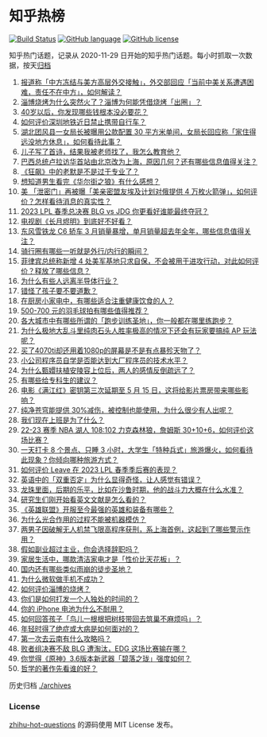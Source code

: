 # 知乎热榜
[![Build Status](https://github.com/ToWeLong/zhihu-hot-questions/workflows/CI/badge.svg)](https://github.com/ToWeLong/zhihu-hot-questions/actions)
[![GitHub language](https://img.shields.io/badge/language-golang-orange.svg)](https://golang.org/)
[![GitHub license](https://img.shields.io/github/license/ToWeLong/zhihu-hot-questions)](https://github.com/ToWeLong/zhihu-hot-questions/blob/main/LICENSE)

知乎热门话题，记录从 2020-11-29 日开始的知乎热门话题。每小时抓取一次数据，按天[归档](./archives)

<!-- BEGIN -->

1. [报道称「中方冻结与美方高层外交接触」，外交部回应「当前中美关系遭遇困难，责任不在中方」，如何解读？](https://www.zhihu.com/question/594948954)
1. [淄博烧烤为什么突然火了？淄博为何能凭借烧烤「出圈」？](https://www.zhihu.com/question/591568269)
1. [40岁以后，你发现哪些钱根本没必要花？](https://www.zhihu.com/question/593808844)
1. [如何评价深圳地铁近日禁止携带自行车？](https://www.zhihu.com/question/594840888)
1. [湖北团风县一女局长被曝用公款配置 30 平方米单间，女局长回应称「家住得远没地方休息」，如何看待此事？](https://www.zhihu.com/question/594886426)
1. [儿子写了首诗，结果我被老师找了，我怎么教育他？](https://www.zhihu.com/question/594197242)
1. [巴西总统卢拉访华首站由北京改为上海，原因几何？还有哪些信息值得关注？](https://www.zhihu.com/question/595088615)
1. [《狂飙》中的老默是不是过于专业了？](https://www.zhihu.com/question/587811842)
1. [想知道男生看完《华尔街之狼》有什么感想？](https://www.zhihu.com/question/324846916)
1. [美 「泄密门」再被曝「美亲密盟友埃及计划对俄提供 4 万枚火箭弹」，如何评价？怎样看待消息的真实性？](https://www.zhihu.com/question/594927785)
1. [2023 LPL 春季总决赛 BLG vs JDG 你更看好谁能最终夺冠？](https://www.zhihu.com/question/595024831)
1. [电视剧《长月烬明》到底好不好看？](https://www.zhihu.com/question/594432655)
1. [东风雪铁龙 C6 轿车 3 月销量暴增，单月销量超去年全年，哪些信息值得关注？](https://www.zhihu.com/question/594935739)
1. [骑行圈有哪些一听就是外行/内行的瞬间？](https://www.zhihu.com/question/594530861)
1. [菲律宾总统称新增 4 处美军基地只求自保，不会被用于进攻行动，对此如何评价？释放了哪些信息？](https://www.zhihu.com/question/594885636)
1. [为什么有些人远离半导体行业？](https://www.zhihu.com/question/531591119)
1. [错怪了孩子要不要道歉？](https://www.zhihu.com/question/593594948)
1. [在厨房小家电中，有哪些适合注重健康饮食的人？](https://www.zhihu.com/question/591071295)
1. [500-700 元的羽毛球拍有哪些值得推荐？](https://www.zhihu.com/question/593366572)
1. [各大城市中有哪些所谓的「跑步训练圣地」，你一般都在哪里练跑步？](https://www.zhihu.com/question/593013776)
1. [为什么极地大乱斗里纯肉石头人胜率极高的情况下还会有玩家要搞纯 AP 玩法呢？](https://www.zhihu.com/question/594906434)
1. [买了4070ti却还用着1080p的屏幕是不是有点暴殄天物了？](https://www.zhihu.com/question/586515197)
1. [小公司程序员自学是否能达到大厂程序员的技术水平？](https://www.zhihu.com/question/592935519)
1. [为什么甄嬛扶植安陵容上位后，两人的感情反倒疏远了？](https://www.zhihu.com/question/360188874)
1. [有哪些给专科生的建议？](https://www.zhihu.com/question/50337668)
1. [电影《满江红》密钥第三次延期至 5 月 15 日，这将给影片票房带来哪些影响？](https://www.zhihu.com/question/594727615)
1. [纯净苍穹能提供 30%减伤，被控制也能使用，为什么很少有人出呢？](https://www.zhihu.com/question/594852765)
1. [我们现在上班是为了什么？](https://www.zhihu.com/question/594527961)
1. [22-23 赛季 NBA 湖人 108:102 力克森林狼，詹姆斯 30+10+6，如何评价这场比赛？](https://www.zhihu.com/question/595091915)
1. [一天打卡 8 个景点、只睡 3 小时，大学生「特种兵式」旅游爆火，如何看待此现象？你倾向哪种旅游方式？](https://www.zhihu.com/question/593979429)
1. [如何评价 Leave 在 2023 LPL 春季季后赛的表现？](https://www.zhihu.com/question/595025068)
1. [英语中的「双重否定」为什么显得奇怪，让人感觉有错误？](https://www.zhihu.com/question/20767261)
1. [龙珠里面，后期的乐平，比如在沙鲁时期，他的战斗力大概在什么水准？](https://www.zhihu.com/question/295961918)
1. [研究生们刚开始看英文文献是怎么看的？](https://www.zhihu.com/question/345516318)
1. [《英雄联盟》开服至今最强的英雄和装备有哪些？](https://www.zhihu.com/question/593036634)
1. [为什么光合作用的过程不能被机器模仿？](https://www.zhihu.com/question/594430756)
1. [两男子因破解无人机禁飞限高程序获刑，系上海首例，这起到了哪些警示作用？](https://www.zhihu.com/question/594222897)
1. [假如副业超过主业，你会选择辞职吗？](https://www.zhihu.com/question/594330525)
1. [家居生活中，哪款清洁家电才是「性价比天花板」？](https://www.zhihu.com/question/593485947)
1. [国内还有哪些类似雨崩的徒步圣地？](https://www.zhihu.com/question/491073868)
1. [为什么微软做手机不成功？](https://www.zhihu.com/question/589837109)
1. [如何评价淄博的烧烤？](https://www.zhihu.com/question/510779192)
1. [你们是如何打发一个人独处的时间的？](https://www.zhihu.com/question/594827632)
1. [你的 iPhone 电池为什么不耐用？](https://www.zhihu.com/question/582179817)
1. [如何回答孩子「鸟儿一根根把树枝带回去筑巢不麻烦吗」？](https://www.zhihu.com/question/594758032)
1. [年轻时得了绝症或大病是如何面对的？](https://www.zhihu.com/question/22213153)
1. [第一次去云南有什么攻略吗？](https://www.zhihu.com/question/546572662)
1. [败者组决赛不敌 BLG 遭淘汰，EDG 这场比赛输在哪？](https://www.zhihu.com/question/595025246)
1. [你觉得《原神》3.6版本新武器「碧落之珑」强度如何？](https://www.zhihu.com/question/594533046)
1. [哲学的著作先看谁的好？](https://www.zhihu.com/question/594336886)

<!-- END -->

历史归档 [./archives](./archives)


### License
[zhihu-hot-questions](https://github.com/towelong/zhihu-hot-questions) 的源码使用 MIT License 发布。